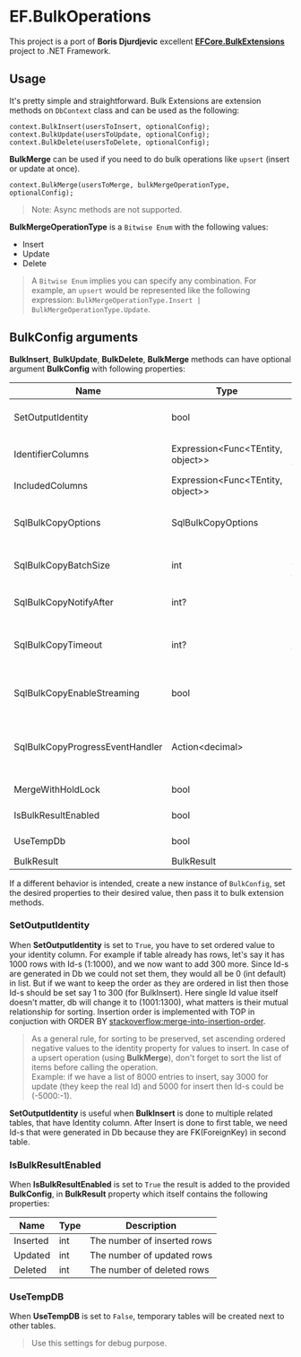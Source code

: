 # EF.BulkOperations

This project is a port of **Boris Djurdjevic** excellent **[EFCore.BulkExtensions](https://github.com/borisdj/EFCore.BulkExtensions)** project to .NET Framework.

## Usage

It's pretty simple and straightforward.
Bulk Extensions are extension methods on `DbContext` class and can be used as the following:

```
context.BulkInsert(usersToInsert, optionalConfig);
context.BulkUpdate(usersToUpdate, optionalConfig);
context.BulkDelete(usersToDelete, optionalConfig);
```

**BulkMerge** can be used if you need to do bulk operations like `upsert` (insert or update at once).

```
context.BulkMerge(usersToMerge, bulkMergeOperationType, optionalConfig);
```

> Note: Async methods are not supported.

**BulkMergeOperationType** is a `Bitwise Enum` with the following values:

- Insert
- Update
- Delete

> A `Bitwise Enum` implies you can specify any combination. For example, an `upsert` would be represented like the following expression: `BulkMergeOperationType.Insert | BulkMergeOperationType.Update`.

## BulkConfig arguments

**BulkInsert**, **BulkUpdate**, **BulkDelete**, **BulkMerge** methods can have optional argument **BulkConfig** with following properties:

| Name                            | Type                              | Description                                                                                                                                                   | Default Value              |
| ------------------------------- | --------------------------------- | ------------------------------------------------------------------------------------------------------------------------------------------------------------- | -------------------------- |
| SetOutputIdentity               | bool                              | A value indicating whether identity of inserted entities should be returned                                                                                   | false                      |
| IdentifierColumns               | Expression<Func<TEntity, object>> | The columns to use as identifer. By default, primary key columns are taken                                                                                    | null                       |
| IncludedColumns                 | Expression<Func<TEntity, object>> | The included columns. By default, all columns are included                                                                                                    | null                       |
| SqlBulkCopyOptions              | SqlBulkCopyOptions                | Bitwise flag that specifies one or more options to use with an instance of System.Data.SqlClient.SqlBulkCopy                                                  | SqlBulkCopyOptions.Default |
| SqlBulkCopyBatchSize            | int                               | Number of rows in each batch. At the end of each batch, the rows in the batch are sent to the server                                                          | 0                          |
| SqlBulkCopyNotifyAfter          | int?                              | Defines the number of rows to be processed before generating a notification event                                                                             | null                       |
| SqlBulkCopyTimeout              | int?                              | Number of seconds for the operation to complete before it times out (30 seconds by default)<br />Set 0 for infinite timeout                                   | null                       |
| SqlBulkCopyEnableStreaming      | bool                              | A value indicating whether System.Data.SqlClient.SqlBulkCopy object streams data from an System.Data.IDataReader object                                       | false                      |
| SqlBulkCopyProgressEventHandler | Action&lt;decimal&gt;             | An action to be executed while bulk operation is in progress (useful for long process and display loading status) <br/>**Input**: the current progress (in %) | null                       |
| MergeWithHoldLock               | bool                              | A value indicating whether merge operation uses HOLD LOCK                                                                                                     | true                       |
| IsBulkResultEnabled             | bool                              | A value indicating whether bulk results should be calculated                                                                                                  | false                      |
| UseTempDb                       | bool                              | A value indicating whether the use of tempDB is enabled                                                                                                       | true                       |
| BulkResult                      | BulkResult                        | The bulk operation results.                                                                                                                                   | null                       |

If a different behavior is intended, create a new instance of `BulkConfig`, set the desired properties to their desired value, then pass it to bulk extension methods.

### SetOutputIdentity

When **SetOutputIdentity** is set to `True`, you have to set ordered value to your identity column.
For example if table already has rows, let's say it has 1000 rows with Id-s (1:1000), and we now want to add 300 more.
Since Id-s are generated in Db we could not set them, they would all be 0 (int default) in list.
But if we want to keep the order as they are ordered in list then those Id-s should be set say 1 to 300 (for BulkInsert).
Here single Id value itself doesn't matter, db will change it to (1001:1300), what matters is their mutual relationship for sorting.
Insertion order is implemented with TOP in conjuction with ORDER BY [stackoverflow:merge-into-insertion-order](https://stackoverflow.com/questions/884187/merge-into-insertion-order).

> As a general rule, for sorting to be preserved, set ascending ordered negative values to the identity property for values to insert.
> In case of a upsert operation (using **BulkMerge**), don't forget to sort the list of items before calling the operation.<br />
> Example: if we have a list of 8000 entries to insert, say 3000 for update (they keep the real Id) and 5000 for insert then Id-s could be (-5000:-1).

**SetOutputIdentity** is useful when **BulkInsert** is done to multiple related tables, that have Identity column.
After Insert is done to first table, we need Id-s that were generated in Db because they are FK(ForeignKey) in second table.

### IsBulkResultEnabled

When **IsBulkResultEnabled** is set to `True` the result is added to the provided **BulkConfig**, in **BulkResult** property which itself contains the following properties:

| Name     | Type | Description                 |
| -------- | ---- | --------------------------- |
| Inserted | int  | The number of inserted rows |
| Updated  | int  | The number of updated rows  |
| Deleted  | int  | The number of deleted rows  |

### UseTempDB

When **UseTempDB** is set to `False`, temporary tables will be created next to other tables.

> Use this settings for debug purpose.
